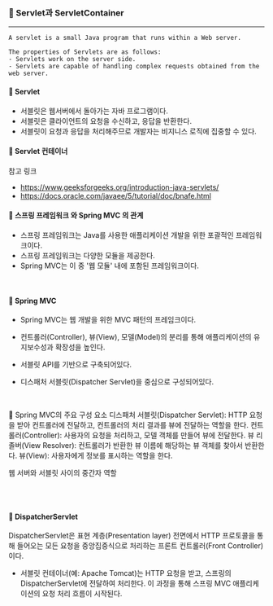 ### 🔶 Servlet과 ServletContainer
---


```
A servlet is a small Java program that runs within a Web server.

The properties of Servlets are as follows:
- Servlets work on the server side.
- Servlets are capable of handling complex requests obtained from the web server.
```

#### 🔸 Servlet
- 서블릿은 웹서버에서 돌아가는 자바 프로그램이다.
- 서블릿은 클라이언트의 요청을 수신하고, 응답을 반환한다.
- 서블릿이 요청과 응답을 처리해주므로 개발자는 비지니스 로직에 집중할 수 있다.

#### 🔸 Servlet 컨테이너 

참고 링크
- https://www.geeksforgeeks.org/introduction-java-servlets/
- https://docs.oracle.com/javaee/5/tutorial/doc/bnafe.html

#### 🔸 스프링 프레임워크 와 Spring MVC 의 관계
- 스프링 프레임워크는 Java를 사용한 애플리케이션 개발을 위한 포괄적인 프레임워크이다.
- 스프링 프레임워크는 다양한 모듈을 제공한다.
- Spring MVC는 이 중 '웹 모듈' 내에 포함된 프레임워크이다.

<br>

#### 🔸 Spring MVC
- Spring MVC는 웹 개발을 위한 MVC 패턴의 프레임크이다.
- 컨트롤러(Controller), 뷰(View), 모델(Model)의 분리를 통해 애플리케이션의 유지보수성과 확장성을 높인다.

- 서블릿 API를 기반으로 구축되어있다.
- 디스패처 서블릿(Dispatcher Servlet)을 중심으로 구성되어있다.


<br>

🔸 Spring MVC의 주요 구성 요소
디스패처 서블릿(Dispatcher Servlet): HTTP 요청을 받아 컨트롤러에 전달하고, 컨트롤러의 처리 결과를 뷰에 전달하는 역할을 한다.
컨트롤러(Controller): 사용자의 요청을 처리하고, 모델 객체를 만들어 뷰에 전달한다.
뷰 리졸버(View Resolver): 컨트롤러가 반환한 뷰 이름에 해당하는 뷰 객체를 찾아서 반환한다.
뷰(View): 사용자에게 정보를 표시하는 역할을 한다.

웹 서버와 서블릿 사이의 중간자 역할

<br>
<br>

#### 🔸 DispatcherServlet
DispatcherServlet은 표현 계층(Presentation layer) 전면에서 HTTP 프로토콜을 통해 들어오는 모든 요청을 중앙집중식으로 처리하는 프론트 컨트롤러(Front Controller)이다.


- 서블릿 컨테이너(예: Apache Tomcat)는 HTTP 요청을 받고, 스프링의 DispatcherServlet에 전달하여 처리한다. 
이 과정을 통해 스프링 MVC 애플리케이션의 요청 처리 흐름이 시작된다. 

